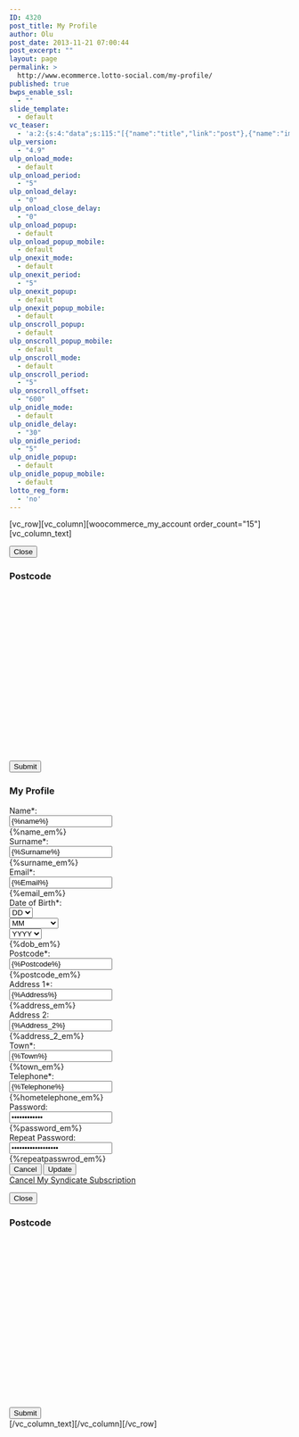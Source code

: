 ```yaml
---
ID: 4320
post_title: My Profile
author: Olu
post_date: 2013-11-21 07:00:44
post_excerpt: ""
layout: page
permalink: >
  http://www.ecommerce.lotto-social.com/my-profile/
published: true
bwps_enable_ssl:
  - ""
slide_template:
  - default
vc_teaser:
  - 'a:2:{s:4:"data";s:115:"[{"name":"title","link":"post"},{"name":"image","image":"featured","link":"none"},{"name":"text","mode":"excerpt"}]";s:7:"bgcolor";s:0:"";}'
ulp_version:
  - "4.9"
ulp_onload_mode:
  - default
ulp_onload_period:
  - "5"
ulp_onload_delay:
  - "0"
ulp_onload_close_delay:
  - "0"
ulp_onload_popup:
  - default
ulp_onload_popup_mobile:
  - default
ulp_onexit_mode:
  - default
ulp_onexit_period:
  - "5"
ulp_onexit_popup:
  - default
ulp_onexit_popup_mobile:
  - default
ulp_onscroll_popup:
  - default
ulp_onscroll_popup_mobile:
  - default
ulp_onscroll_mode:
  - default
ulp_onscroll_period:
  - "5"
ulp_onscroll_offset:
  - "600"
ulp_onidle_mode:
  - default
ulp_onidle_delay:
  - "30"
ulp_onidle_period:
  - "5"
ulp_onidle_popup:
  - default
ulp_onidle_popup_mobile:
  - default
lotto_reg_form:
  - 'no'
---
```

[vc_row][vc_column][woocommerce_my_account order_count="15"][vc_column_text]<!--:en-->
<div id="postcode" class="modal fade" tabindex="-1">
<div class="modal-dialog">
<div class="modal-content">
<div class="modal-body"><button class="closePopup" type="button" data-dismiss="modal">Close</button>
<h3 class="blueLogin">Postcode</h3>
<div class="col-lg-12 loginoptions">
<div class="option" style="margin-top: 18px; height: 293px; overflow-y: scroll; -webkit-overflow-scrolling: touch;"></div>
<div style="clear: both; height: 10px;"></div>
<button class="jq_submitpop" type="button" data-dismiss="">Submit</button></div>
</div>
</div>
</div>
</div>
<form id="profile-form" class="form-horizontal signup col-lg-10 col-lg-offset-1 col-md-10 col-md-offset-1 bgDashboard paddingtb form-horizontal" action="{%action_url%}" method="post" name="profile_form">
<h3 class="blue tc"><strong>My Profile</strong></h3>
<div class="form-group"><label class="col-lg-3 col-md-3 col-sm-3 col-xs-12 control-label" for="inputMobile">Name<span class="imp">*</span>:</label>
<div class="col-lg-8 col-md-8 col-sm-8 col-xs-12"><input id="ProfileForm_name" class="form-control" name="ProfileForm[name]" type="tel" value="{%name%}" />
<div id="ProfileForm_name_em_" class="help-inline error">{%name_em%}</div>
</div>
</div>
<div class="form-group"><label class="col-lg-3 col-md-3 col-sm-3 col-xs-12 control-label" for="inputMobile">Surname<span class="imp">*</span>:</label>
<div class="col-lg-8 col-md-8 col-sm-8 col-xs-12"><input id="ProfileForm_surname" class="form-control" name="ProfileForm[surname]" type="tel" value="{%Surname%}" />
<div id="ProfileForm_surname_em_" class="help-inline error">{%surname_em%}</div>
</div>
</div>
<div id="enter_email_pop" class="form-group"><label class="col-lg-3 col-md-3 col-sm-3 col-xs-12 control-label" for="inputMobile">Email<span class="imp">*</span>:</label>
<div class="col-lg-8 col-md-8 col-sm-8 col-xs-12"><input id="ProfileForm_email" class="form-control" name="ProfileForm[email]" type="tel" value="{%Email%}" />
<div id="ProfileForm_email_em_" class="alert-danger help-inline error">{%email_em%}</div>
</div>
</div>
<div id="reenter_email_pop" class="form-group" style="display: none;"><label class="col-lg-3 col-md-3 col-sm-3 col-xs-12 control-label" for="inputEmail2">Re-enter Email<span class="imp">*</span>:</label>
<div class="col-lg-8 col-md-8 col-sm-8 col-xs-12"><input id="inputEmail2" class="form-control" name="pay_from_email_reenter" type="email" value="" placeholder="Re-enter Email Address" />
<div id="inputEmail1_em" class="error" style="color: red; display: none;"></div>
<div class="formtip alert-danger help-inline error hidden">This is the tooltip about this field</div>
</div>
</div>
<div class="form-group"><label class="col-lg-3 col-md-3 col-sm-3 col-xs-12 control-label">Date of Birth<span class="imp">*</span>:</label>
<div class="col-lg-8 col-md-8 col-sm-8 col-xs-12 dob_class">
<div class="row">
<div class="col-lg-4 col-md-4 col-sm-4 col-xs-12"><select id="dob_date" class="form-control" name="ProfileForm[date]">
<option selected="selected" value="">DD</option>
<option value="01">01</option>
<option value="02">02</option>
<option value="03">03</option>
<option value="04">04</option>
<option value="05">05</option>
<option value="06">06</option>
<option value="07">07</option>
<option value="08">08</option>
<option value="09">09</option>
<option value="10">10</option>
<option value="11">11</option>
<option value="12">12</option>
<option value="13">13</option>
<option value="14">14</option>
<option value="15">15</option>
<option value="16">16</option>
<option value="17">17</option>
<option value="18">18</option>
<option value="19">19</option>
<option value="20">20</option>
<option value="21">21</option>
<option value="22">22</option>
<option value="23">23</option>
<option value="24">24</option>
<option value="25">25</option>
<option value="26">26</option>
<option value="27">27</option>
<option value="28">28</option>
<option value="29">29</option>
<option value="30">30</option>
<option value="31">31</option>
</select></div>
<div class="col-lg-4 col-md-4 col-sm-4 col-xs-12"><select id="dob_month" class="form-control" name="ProfileForm[month]">
<option selected="selected" value="">MM</option>
<option value="01">January</option>
<option value="02">February</option>
<option value="03">March</option>
<option value="04">April</option>
<option value="05">May</option>
<option value="06">June</option>
<option value="07">July</option>
<option value="08">August</option>
<option value="09">September</option>
<option value="10">October</option>
<option value="11">November</option>
<option value="12">December</option>
</select></div>
<div class="col-lg-4 col-md-4 col-sm-4 col-xs-12"><select id="dob_year" class="form-control" name="ProfileForm[year]">
<option selected="selected" value="">YYYY</option>{%YearDropDown%}
</select></div>
<input id="ProfileForm_dob" name="ProfileForm[dob]" type="hidden" value="" /> <input id="ProfileForm_update_ac" name="ProfileForm[update_ac]" type="hidden" value="UPDATE_ACTION" />
<div class="col-lg-8 col-md-8 col-sm-8 col-xs-12">
<div id="ProfileForm_dob_em_" class="help-inline error">{%dob_em%}</div>
</div>
</div>
<div class="row"></div>
</div>
</div>
<div class="form-group"><label class="col-lg-3 col-md-3 col-sm-3 col-xs-12 control-label" for="inputMobile">Postcode<span class="imp">*</span>:</label>
<div class="col-lg-8 col-md-7 col-sm-7 col-xs-12"><input id="ProfileForm_postcode" class="form-control" name="ProfileForm[postcode]" type="tel" value="{%Postcode%}" />
<div id="ProfileForm_postcode_em_" class="help-inline error">{%postcode_em%}</div>
</div>
<!--
<div class="col-lg-1 col-sm-2 col-xs-12"><button class="jq_postcode" type="button" data-toggle="modal" data-target="#postcode"><img alt="" src="http://lottosocial.s3.amazonaws.com/cms2/wp-content/uploads/2013/11/search_code.png" /></button></div>
--></div>
<div class="form-group"><label class="col-lg-3 col-md-3 col-sm-3 col-xs-12 control-label" for="inputMobile">Address 1<span class="imp">*</span>:</label>
<div class="col-lg-8 col-md-8 col-sm-8 col-xs-12"><input id="ProfileForm_address" class="form-control" name="ProfileForm[address]" type="tel" value="{%Address%}" />
<div id="ProfileForm_address_em_" class="help-inline error">{%address_em%}</div>
</div>
</div>
<div class="form-group"><label class="col-lg-3 col-md-3 col-sm-3 col-xs-12 control-label" for="inputMobile">Address 2:</label>
<div class="col-lg-8 col-md-8 col-sm-8 col-xs-12"><input id="ProfileForm_address_2" class="form-control" name="ProfileForm[address_2]" type="tel" value="{%Address_2%}" />
<div id="ProfileForm_address_2_em_" class="help-inline error">{%address_2_em%}</div>
</div>
</div>
<div class="form-group"><label class="col-lg-3 col-md-3 col-sm-3 col-xs-12 control-label" for="inputMobile">Town<span class="imp">*</span>:</label>
<div class="col-lg-8 col-md-8 col-sm-8 col-xs-12"><input id="ProfileForm_town" class="form-control" name="ProfileForm[town]" type="tel" value="{%Town%}" />
<div id="ProfileForm_town_em_" class="help-inline error">{%town_em%}</div>
</div>
</div>
<div class="form-group"><label class="col-lg-3 col-md-3 col-sm-3 col-xs-12 control-label" for="inputMobile">Telephone<span class="imp">*</span>:</label>
<div class="col-lg-8 col-md-8 col-sm-8 col-xs-12"><input id="ProfileForm_hometelephone" class="form-control" maxlength="11" name="ProfileForm[hometelephone]" type="tel" value="{%Telephone%}" />
<div id="ProfileForm_hometelephone_em_" class="help-inline error">{%hometelephone_em%}</div>
</div>
</div>
<div class="form-group"><label class="col-lg-3 col-md-3 col-sm-3 col-xs-12 control-label" for="inputMobile">Password:</label>
<div class="col-lg-8 col-md-8 col-sm-8 col-xs-12"><input id="ProfileForm_password" class="form-control" name="ProfileForm[password]" type="password" value="{%Password%}" /> <input id="ProfileForm_password" class="form-control" name="ProfileForm[password_hdn]" type="hidden" value="{%Password_hdn%}" />
<div id="ProfileForm_password_em_" class="help-inline error">{%password_em%}</div>
</div>
</div>
<div class="form-group"><label class="col-lg-3 col-md-3 col-sm-3 col-xs-12 control-label" for="inputMobile">Repeat Password:</label>
<div class="col-lg-8 col-md-8 col-sm-8 col-xs-12"><input id="ProfileForm_repeatpasswrod" class="form-control" name="ProfileForm[repeatpasswrod]" type="password" value="{%RepeatPassword%}" />
<div id="ProfileForm_repeatpasswrod_em_" class="help-inline error">{%repeatpasswrod_em%}</div>
</div>
</div>
<div class="form-group"><label class="col-lg-3 col-md-3 col-sm-3 col-xs-12 control-label" for="inputMobile"></label>
<div class="col-lg-5 col-md-5 col-sm-5 col-xs-12"><button id="jq_cancel_btn" class="btn btn-default login" type="button">Cancel</button> <button id="submit_btn" class="btn btn-default login" type="submit">Update</button></div>
</div>
<div class="col-lg-3"></div>
<div class="col-lg-5 col-lg-offset-1 tc cancelForm"><a class="paddingtb block" href="{%LinkForMySynticate%}/?stplnk=yes">Cancel My Syndicate Subscription</a></div>
</form><!--:--><!--:de-->
<div id="postcode" class="modal fade" tabindex="-1">
<div class="modal-dialog">
<div class="modal-content">
<div class="modal-body"><button class="closePopup" type="button" data-dismiss="modal">Close</button>
<h3 class="blueLogin">Postcode</h3>
<div class="col-lg-12 loginoptions">
<div class="option" style="margin-top: 18px; height: 293px; overflow-y: scroll; -webkit-overflow-scrolling: touch;"></div>
<div style="clear: both; height: 10px;"></div>
<button class="jq_submitpop" type="button" data-dismiss="">Submit</button></div>
</div>
</div>
</div>
</div>[/vc_column_text][/vc_column][/vc_row]